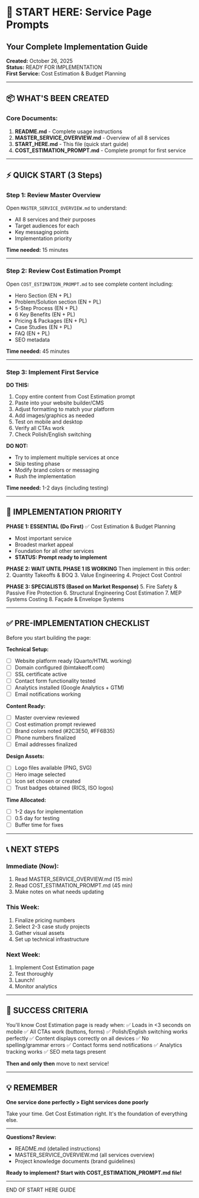 # 🚀 START HERE: Service Page Prompts
## Your Complete Implementation Guide

**Created:** October 26, 2025  
**Status:** READY FOR IMPLEMENTATION  
**First Service:** Cost Estimation & Budget Planning

---

## 📦 WHAT'S BEEN CREATED

### Core Documents:
1. **README.md** - Complete usage instructions
2. **MASTER_SERVICE_OVERVIEW.md** - Overview of all 8 services
3. **START_HERE.md** - This file (quick start guide)
4. **COST_ESTIMATION_PROMPT.md** - Complete prompt for first service

---

## ⚡ QUICK START (3 Steps)

### Step 1: Review Master Overview
Open `MASTER_SERVICE_OVERVIEW.md` to understand:
- All 8 services and their purposes
- Target audiences for each
- Key messaging points
- Implementation priority

**Time needed:** 15 minutes

---

### Step 2: Review Cost Estimation Prompt
Open `COST_ESTIMATION_PROMPT.md` to see complete content including:
- Hero Section (EN + PL)
- Problem/Solution section (EN + PL)
- 5-Step Process (EN + PL)
- 6 Key Benefits (EN + PL)
- Pricing & Packages (EN + PL)
- Case Studies (EN + PL)
- FAQ (EN + PL)
- SEO metadata

**Time needed:** 45 minutes

---

### Step 3: Implement First Service
**DO THIS:**
1. Copy entire content from Cost Estimation prompt
2. Paste into your website builder/CMS
3. Adjust formatting to match your platform
4. Add images/graphics as needed
5. Test on mobile and desktop
6. Verify all CTAs work
7. Check Polish/English switching

**DO NOT:**
- Try to implement multiple services at once
- Skip testing phase
- Modify brand colors or messaging
- Rush the implementation

**Time needed:** 1-2 days (including testing)

---

## 🎯 IMPLEMENTATION PRIORITY

**PHASE 1: ESSENTIAL (Do First)**
✅ Cost Estimation & Budget Planning
- Most important service
- Broadest market appeal
- Foundation for all other services
- **STATUS: Prompt ready to implement**

**PHASE 2: WAIT UNTIL PHASE 1 IS WORKING**
Then implement in this order:
2. Quantity Takeoffs & BOQ
3. Value Engineering
4. Project Cost Control

**PHASE 3: SPECIALISTS (Based on Market Response)**
5. Fire Safety & Passive Fire Protection
6. Structural Engineering Cost Estimation
7. MEP Systems Costing
8. Façade & Envelope Systems

---

## ✅ PRE-IMPLEMENTATION CHECKLIST

Before you start building the page:

**Technical Setup:**
- [ ] Website platform ready (Quarto/HTML working)
- [ ] Domain configured (bimtakeoff.com)
- [ ] SSL certificate active
- [ ] Contact form functionality tested
- [ ] Analytics installed (Google Analytics + GTM)
- [ ] Email notifications working

**Content Ready:**
- [ ] Master overview reviewed
- [ ] Cost estimation prompt reviewed
- [ ] Brand colors noted (#2C3E50, #FF6B35)
- [ ] Phone numbers finalized
- [ ] Email addresses finalized

**Design Assets:**
- [ ] Logo files available (PNG, SVG)
- [ ] Hero image selected
- [ ] Icon set chosen or created
- [ ] Trust badges obtained (RICS, ISO logos)

**Time Allocated:**
- [ ] 1-2 days for implementation
- [ ] 0.5 day for testing
- [ ] Buffer time for fixes

---

## 📞 NEXT STEPS

### Immediate (Now):
1. Read MASTER_SERVICE_OVERVIEW.md (15 min)
2. Read COST_ESTIMATION_PROMPT.md (45 min)
3. Make notes on what needs updating

### This Week:
1. Finalize pricing numbers
2. Select 2-3 case study projects
3. Gather visual assets
4. Set up technical infrastructure

### Next Week:
1. Implement Cost Estimation page
2. Test thoroughly
3. Launch!
4. Monitor analytics

---

## 🎉 SUCCESS CRITERIA

You'll know Cost Estimation page is ready when:
✅ Loads in <3 seconds on mobile
✅ All CTAs work (buttons, forms)
✅ Polish/English switching works perfectly
✅ Content displays correctly on all devices
✅ No spelling/grammar errors
✅ Contact forms send notifications
✅ Analytics tracking works
✅ SEO meta tags present

**Then and only then** move to next service!

---

## 💡 REMEMBER

**One service done perfectly > Eight services done poorly**

Take your time. Get Cost Estimation right. It's the foundation of everything else.

---

**Questions? Review:**
- README.md (detailed instructions)
- MASTER_SERVICE_OVERVIEW.md (all services overview)
- Project knowledge documents (brand guidelines)

**Ready to implement? Start with COST_ESTIMATION_PROMPT.md file!**

---

END OF START HERE GUIDE
